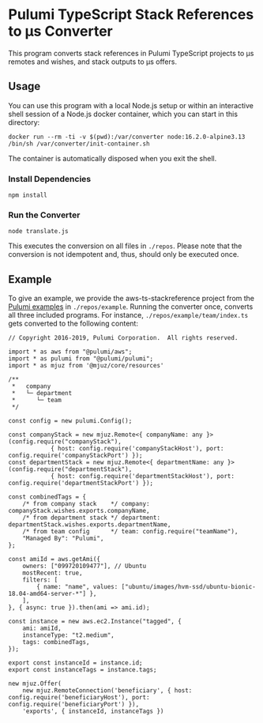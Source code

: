 # Pulumi TypeScript Stack References to µs Converter

This program converts stack references in Pulumi TypeScript projects to µs remotes and wishes, and stack outputs to µs offers.

## Usage

You can use this program with a local Node.js setup or within an interactive shell session of a Node.js docker container, which you can start in this directory:

```
docker run --rm -ti -v $(pwd):/var/converter node:16.2.0-alpine3.13 /bin/sh /var/converter/init-container.sh
```

The container is automatically disposed when you exit the shell.

### Install Dependencies

```
npm install
```

### Run the Converter

```
node translate.js
```

This executes the conversion on all files in `./repos`. Please note that the conversion is not idempotent and, thus, should only be executed once.

## Example

To give an example, we provide the aws-ts-stackreference project from the [Pulumi examples](https://github.com/pulumi/examples) in `./repos/example`. Running the converter once, converts all three included programs. For instance, `./repos/example/team/index.ts` gets converted to the following content:

```
// Copyright 2016-2019, Pulumi Corporation.  All rights reserved.

import * as aws from "@pulumi/aws";
import * as pulumi from "@pulumi/pulumi";
import * as mjuz from '@mjuz/core/resources'

/**
 *   company
 *   └─ department
 *      └─ team
 */

const config = new pulumi.Config();

const companyStack = new mjuz.Remote<{ companyName: any }>(config.require("companyStack"),
            { host: config.require('companyStackHost'), port: config.require('companyStackPort') });
const departmentStack = new mjuz.Remote<{ departmentName: any }>(config.require("departmentStack"),
            { host: config.require('departmentStackHost'), port: config.require('departmentStackPort') });

const combinedTags = {
    /* from company stack    */ company: companyStack.wishes.exports.companyName,
    /* from department stack */ department: departmentStack.wishes.exports.departmentName,
    /* from team config      */ team: config.require("teamName"),
    "Managed By": "Pulumi",
};

const amiId = aws.getAmi({
    owners: ["099720109477"], // Ubuntu
    mostRecent: true,
    filters: [
        { name: "name", values: ["ubuntu/images/hvm-ssd/ubuntu-bionic-18.04-amd64-server-*"] },
    ],
}, { async: true }).then(ami => ami.id);

const instance = new aws.ec2.Instance("tagged", {
    ami: amiId,
    instanceType: "t2.medium",
    tags: combinedTags,
});

export const instanceId = instance.id;
export const instanceTags = instance.tags;

new mjuz.Offer(
    new mjuz.RemoteConnection('beneficiary', { host: config.require('beneficiaryHost'), port: config.require('beneficiaryPort') }), 
    'exports', { instanceId, instanceTags })
```
